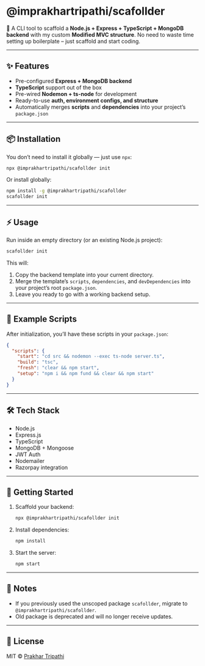 # @imprakhartripathi/scafollder

🚀 A CLI tool to scaffold a **Node.js + Express + TypeScript + MongoDB backend** with my custom **Modified MVC structure**.
No need to waste time setting up boilerplate – just scaffold and start coding.

---

## ✨ Features

* Pre-configured **Express + MongoDB backend**
* **TypeScript** support out of the box
* Pre-wired **Nodemon + ts-node** for development
* Ready-to-use **auth, environment configs, and structure**
* Automatically merges **scripts** and **dependencies** into your project’s `package.json`

---

## 📦 Installation

You don’t need to install it globally — just use `npx`:

```bash
npx @imprakhartripathi/scafollder init
```

Or install globally:

```bash
npm install -g @imprakhartripathi/scafollder
scafollder init
```

---

## ⚡ Usage

Run inside an empty directory (or an existing Node.js project):

```bash
scafollder init
```

This will:

1. Copy the backend template into your current directory.
2. Merge the template’s `scripts`, `dependencies`, and `devDependencies` into your project’s root `package.json`.
3. Leave you ready to go with a working backend setup.

---

## 📜 Example Scripts

After initialization, you’ll have these scripts in your `package.json`:

```json
{
  "scripts": {
    "start": "cd src && nodemon --exec ts-node server.ts",
    "build": "tsc",
    "fresh": "clear && npm start",
    "setup": "npm i && npm fund && clear && npm start"
  }
}
```

---

## 🛠️ Tech Stack

* Node.js
* Express.js
* TypeScript
* MongoDB + Mongoose
* JWT Auth
* Nodemailer
* Razorpay integration

---

## 🚀 Getting Started

1. Scaffold your backend:

   ```bash
   npx @imprakhartripathi/scafollder init
   ```
2. Install dependencies:

   ```bash
   npm install
   ```
3. Start the server:

   ```bash
   npm start
   ```

---

## 📌 Notes

* If you previously used the unscoped package `scafollder`, migrate to `@imprakhartripathi/scafollder`.
* Old package is deprecated and will no longer receive updates.

---

## 📄 License

MIT © [Prakhar Tripathi](https://www.npmjs.com/~imprakhartripathi)
